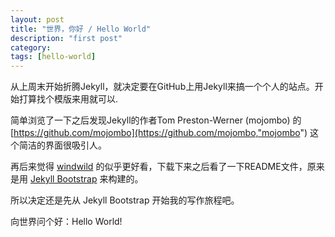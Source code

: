 ```yaml
---
layout: post
title: "世界，你好 / Hello World"
description: "first post"
category:
tags: [hello-world]
---
```


从上周末开始折腾Jekyll，就决定要在GitHub上用Jekyll来搞一个个人的站点。开始打算找个模版来用就可以.

简单浏览了一下之后发现Jekyll的作者Tom Preston-Werner (mojombo) 的 [https://github.com/mojombo](https://github.com/mojombo,"mojombo") 这个简洁的界面很吸引人。

再后来觉得 [windwild](http://github.windwild.net/) 的似乎更好看，下载下来之后看了一下README文件，原来是用  [Jekyll Bootstrap](http://jekyllbootstrap.com/) 来构建的。

所以决定还是先从 Jekyll Bootstrap 开始我的写作旅程吧。

向世界问个好：Hello World!
